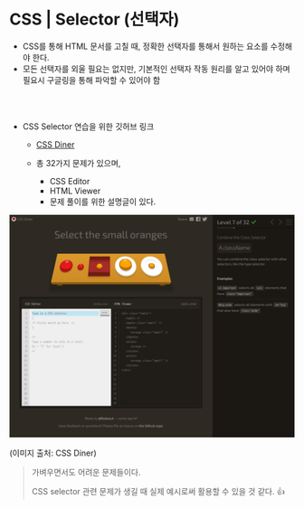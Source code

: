 # CSS | Selector (선택자)

- CSS를 통해 HTML 문서를 고칠 때, 정확한 선택자를 통해서 원하는 요소를 수정해야 한다.
- 모든 선택자를 외울 필요는 없지만, 기본적인 선택자 작동 원리를 알고 있어야 하며 필요시 구글링을 통해 파악할 수 있어야 함

</br></br>

- CSS Selector 연습을 위한 깃허브 링크

  - [CSS Diner](flukeout.github.io)

  - 총 32가지 문제가 있으며,
    - CSS Editor
    - HTML Viewer
    - 문제 풀이를 위한 설명글이 있다.



![image-20210803161225081](CSS_Selector.assets/image-20210803161225081.png)

(이미지 출처: CSS Diner)



> 가벼우면서도 어려운 문제들이다.
>
> CSS selector 관련 문제가 생길 때 실제 예시로써 활용할 수 있을 것 같다. 👍